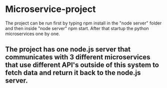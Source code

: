 # Microservice-project
The project can be run first by typing npm install in the "node server" folder and then inside "node server" npm start.
After that startup the python microservices one by one.

## The project has one node.js server that communicates with 3 different microservices that use different API's outside of this system to fetch data and return it back to the node.js server.
